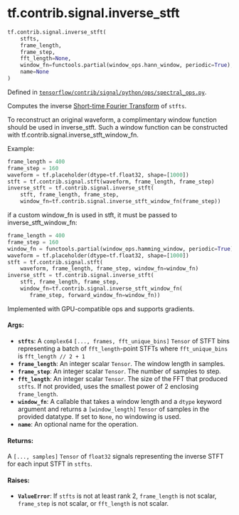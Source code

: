 <div itemscope itemtype="http://developers.google.com/ReferenceObject">
<meta itemprop="name" content="tf.contrib.signal.inverse_stft" />
<meta itemprop="path" content="Stable" />
</div>

# tf.contrib.signal.inverse_stft

``` python
tf.contrib.signal.inverse_stft(
    stfts,
    frame_length,
    frame_step,
    fft_length=None,
    window_fn=functools.partial(window_ops.hann_window, periodic=True),
    name=None
)
```



Defined in [`tensorflow/contrib/signal/python/ops/spectral_ops.py`](https://www.tensorflow.org/code/tensorflow/contrib/signal/python/ops/spectral_ops.py).

Computes the inverse [Short-time Fourier Transform][stft] of `stfts`.

To reconstruct an original waveform, a complimentary window function should
be used in inverse_stft. Such a window function can be constructed with
tf.contrib.signal.inverse_stft_window_fn.

Example:

```python
frame_length = 400
frame_step = 160
waveform = tf.placeholder(dtype=tf.float32, shape=[1000])
stft = tf.contrib.signal.stft(waveform, frame_length, frame_step)
inverse_stft = tf.contrib.signal.inverse_stft(
    stft, frame_length, frame_step,
    window_fn=tf.contrib.signal.inverse_stft_window_fn(frame_step))
```

if a custom window_fn is used in stft, it must be passed to
inverse_stft_window_fn:

```python
frame_length = 400
frame_step = 160
window_fn = functools.partial(window_ops.hamming_window, periodic=True),
waveform = tf.placeholder(dtype=tf.float32, shape=[1000])
stft = tf.contrib.signal.stft(
    waveform, frame_length, frame_step, window_fn=window_fn)
inverse_stft = tf.contrib.signal.inverse_stft(
    stft, frame_length, frame_step,
    window_fn=tf.contrib.signal.inverse_stft_window_fn(
       frame_step, forward_window_fn=window_fn))
```

Implemented with GPU-compatible ops and supports gradients.

#### Args:

* <b>`stfts`</b>: A `complex64` `[..., frames, fft_unique_bins]` `Tensor` of STFT bins
    representing a batch of `fft_length`-point STFTs where `fft_unique_bins`
    is `fft_length // 2 + 1`
* <b>`frame_length`</b>: An integer scalar `Tensor`. The window length in samples.
* <b>`frame_step`</b>: An integer scalar `Tensor`. The number of samples to step.
* <b>`fft_length`</b>: An integer scalar `Tensor`. The size of the FFT that produced
    `stfts`. If not provided, uses the smallest power of 2 enclosing
    `frame_length`.
* <b>`window_fn`</b>: A callable that takes a window length and a `dtype` keyword
    argument and returns a `[window_length]` `Tensor` of samples in the
    provided datatype. If set to `None`, no windowing is used.
* <b>`name`</b>: An optional name for the operation.


#### Returns:

A `[..., samples]` `Tensor` of `float32` signals representing the inverse
STFT for each input STFT in `stfts`.


#### Raises:

* <b>`ValueError`</b>: If `stfts` is not at least rank 2, `frame_length` is not scalar,
    `frame_step` is not scalar, or `fft_length` is not scalar.

[stft]: https://en.wikipedia.org/wiki/Short-time_Fourier_transform